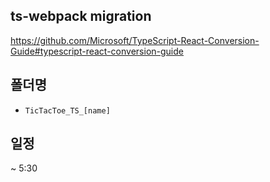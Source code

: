 ## ts-webpack migration

https://github.com/Microsoft/TypeScript-React-Conversion-Guide#typescript-react-conversion-guide

## 폴더명

- `TicTacToe_TS_[name]`

## 일정

~ 5:30
